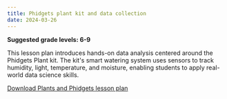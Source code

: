 ```yaml
---
title: Phidgets plant kit and data collection
date: 2024-03-26
---
```

<p><b>Suggested grade levels: 6-9</b></p>
<p>This lesson plan introduces hands-on data analysis centered around the Phidgets Plant kit. The kit's smart watering system uses sensors to track humidity, light, temperature, and moisture, enabling students to apply real-world data science skills.</p>

<a href="Lesson-Plan-Plants-and-Phidgets.pdf" target="_blank"> Download Plants and Phidgets lesson plan</a>